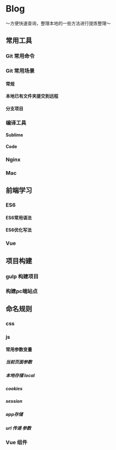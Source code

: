 # Blog
～方便快速查询，整理本地的一些方法进行提炼整理～

## 常用工具
### Git 常用命令

### Git 常用场景
#### 常规
#### 本地已有文件夹提交到远程
#### 分支项目

### 编译工具
#### Sublime
#### Code

### Nginx



### Mac

## 前端学习
### ES6
#### ES6常用语法
#### ES6优化写法
### Vue

## 项目构建
### gulp 构建项目

### 构建pc端站点

## 命名规则
### css
### js
#### 常用参数变量
##### 当前页面参数
##### 本地存储 local
##### cookies
##### session
##### app存储
##### url 传递 参数
### Vue 组件